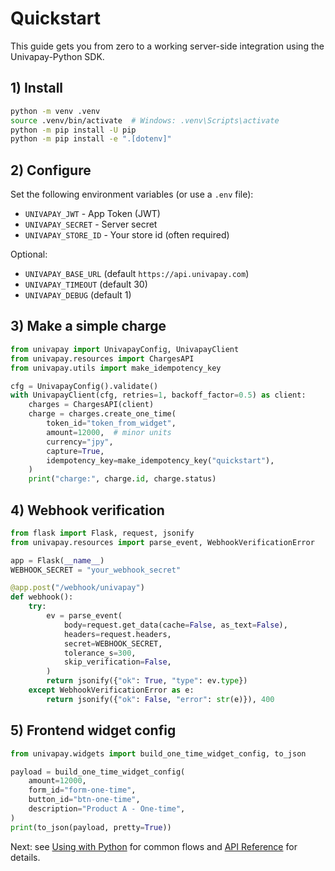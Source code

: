 # Quickstart

This guide gets you from zero to a working server-side integration using the Univapay-Python SDK.

## 1) Install

```bash
python -m venv .venv
source .venv/bin/activate  # Windows: .venv\Scripts\activate
python -m pip install -U pip
python -m pip install -e ".[dotenv]"
```

## 2) Configure

Set the following environment variables (or use a `.env` file):

-  `UNIVAPAY_JWT` - App Token (JWT) 
-  `UNIVAPAY_SECRET` - Server secret 
-  `UNIVAPAY_STORE_ID` - Your store id (often required) 

Optional:

- `UNIVAPAY_BASE_URL` (default `https://api.univapay.com`)
- `UNIVAPAY_TIMEOUT` (default 30)
- `UNIVAPAY_DEBUG` (default 1)

## 3) Make a simple charge

```python
from univapay import UnivapayConfig, UnivapayClient
from univapay.resources import ChargesAPI
from univapay.utils import make_idempotency_key

cfg = UnivapayConfig().validate()
with UnivapayClient(cfg, retries=1, backoff_factor=0.5) as client:
    charges = ChargesAPI(client)
    charge = charges.create_one_time(
        token_id="token_from_widget",
        amount=12000,  # minor units
        currency="jpy",
        capture=True,
        idempotency_key=make_idempotency_key("quickstart"),
    )
    print("charge:", charge.id, charge.status)
```

## 4) Webhook verification

```python
from flask import Flask, request, jsonify
from univapay.resources import parse_event, WebhookVerificationError

app = Flask(__name__)
WEBHOOK_SECRET = "your_webhook_secret"

@app.post("/webhook/univapay")
def webhook():
    try:
        ev = parse_event(
            body=request.get_data(cache=False, as_text=False),
            headers=request.headers,
            secret=WEBHOOK_SECRET,
            tolerance_s=300,
            skip_verification=False,
        )
        return jsonify({"ok": True, "type": ev.type})
    except WebhookVerificationError as e:
        return jsonify({"ok": False, "error": str(e)}), 400
```

## 5) Frontend widget config

```python
from univapay.widgets import build_one_time_widget_config, to_json

payload = build_one_time_widget_config(
    amount=12000,
    form_id="form-one-time",
    button_id="btn-one-time",
    description="Product A - One-time",
)
print(to_json(payload, pretty=True))
```

Next: see [Using with Python](Using-with-Python.md) for common flows and [API Reference](API.md) for details.

